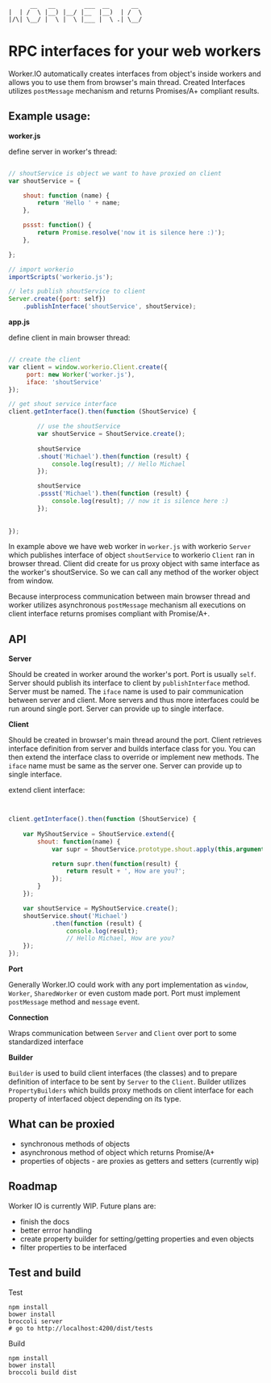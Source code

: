 

```
      __   __        ___  __      __
|  | /  \ |__) |__/ |__  |__)  | /  \
|/\| \__/ |  \ |  \ |___ |  \ .| \__/

```

# RPC interfaces for your web workers
Worker.IO automatically creates interfaces from object's inside workers and allows you to use them
from browser's main thread. Created Interfaces utilizes `postMessage` mechanism
and returns Promises/A+ compliant results.

## Example usage:
    
**worker.js**


define server in worker's thread:
```js

// shoutService is object we want to have proxied on client
var shoutService = {

	shout: function (name) {
		return 'Hello ' + name;
	},

	pssst: function() {
		return Promise.resolve('now it is silence here :)');
	},

};

// import workerio
importScripts('workerio.js');

// lets publish shoutService to client
Server.create({port: self})
	.publishInterface('shoutService', shoutService);

```

**app.js**
  

define client in main browser thread:
```js

// create the client
var client = window.workerio.Client.create({
     port: new Worker('worker.js'), 
     iface: 'shoutService'
});

// get shout service interface
client.getInterface().then(function (ShoutService) {

        // use the shoutService
        var shoutService = ShoutService.create();
        
        shoutService
        .shout('Michael').then(function (result) {
        	console.log(result); // Hello Michael
       	});

        shoutService
        .pssst('Michael').then(function (result) {
        	console.log(result); // now it is silence here :)
       	});
       		
       		
});
```
In example above we have web worker in `worker.js` with workerio `Server` which publishes interface of object
`shoutService` to workerio `Client` ran in browser thread.  Client did create for us proxy object with same interface
as the worker's shoutService.  So we can call any method of the worker object from window.

Because interprocess communication between main browser thread and worker utilizes asynchronous `postMessage`
mechanism all executions on client interface returns promises compliant with Promise/A+.

## API

**Server**

Should be created in worker around the worker's port. Port is usually `self`.
Server should publish its interface to client by `publishInterface` method. Server must be named.
The `iface` name is used to pair communication between server and client.
More servers and thus more interfaces could be run around single port. Server can provide up to single interface.

**Client**

Should be created in browser's main thread around the port. Client retrieves interface definition from server
and builds interface class for you. You can then extend the interface class to override or implement new methods.
The `iface` name must be same as the server one. Server can provide up to single interface.


extend client interface:
```js


client.getInterface().then(function (ShoutService) {
	
	var MyShoutService = ShoutService.extend({
		shout: function(name) {
			var supr = ShoutService.prototype.shout.apply(this,arguments);

			return supr.then(function(result) {
				return result + ', How are you?';
			});
		}
	});

	var shoutService = MyShoutService.create();
    shoutService.shout('Michael')
          	.then(function (result) {
				console.log(result);
				// Hello Michael, How are you?
    });
});

```


**Port**

Generally Worker.IO could work with any port implementation as `window`, `Worker`, `SharedWorker` or even custom made port. Port must implement `postMessage` method and `message` event. 

**Connection**

Wraps communication between `Server` and `Client` over port to some standardized interface

**Builder**

`Builder` is used to build client interfaces (the classes) and to prepare definition of interface to be sent by `Server` to the `Client`. Builder utilizes `PropertyBuilders` which builds proxy methods on client interface for each property of interfaced object depending on its type.




## What can be proxied
- synchronous methods of objects 
- asynchronous method of object which returns Promise/A+
- properties of objects - are proxies as getters and setters (currently wip)



## Roadmap
Worker IO is currently WIP. Future plans are:

- finish the docs
- better errror handling
- create property builder for setting/getting properties and even objects
- filter properties to be interfaced

## Test and build
Test
```
npm install
bower install
broccoli server
# go to http://localhost:4200/dist/tests
```
Build
```
npm install
bower install
broccoli build dist
```
